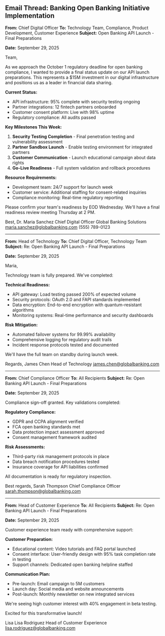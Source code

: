 ## Email Thread: Banking Open Banking Initiative Implementation

**From:** Chief Digital Officer
**To:** Technology Team, Compliance, Product Development, Customer Experience
**Subject:** Open Banking API Launch - Final Preparations

**Date:** September 29, 2025

Team,

As we approach the October 1 regulatory deadline for open banking compliance, I wanted to provide a final status update on our API launch preparations. This represents a $15M investment in our digital infrastructure and positions us as a leader in financial data sharing.

**Current Status:**
- API infrastructure: 95% complete with security testing ongoing
- Partner integrations: 12 fintech partners onboarded
- Customer consent platform: Live with 98% uptime
- Regulatory compliance: All audits passed

**Key Milestones This Week:**
1. **Security Testing Completion** - Final penetration testing and vulnerability assessment
2. **Partner Sandbox Launch** - Enable testing environment for integrated partners
3. **Customer Communication** - Launch educational campaign about data rights
4. **Go-Live Readiness** - Full system validation and rollback procedures

**Resource Requirements:**
- Development team: 24/7 support for launch week
- Customer service: Additional staffing for consent-related inquiries
- Compliance monitoring: Real-time regulatory reporting

Please confirm your team's readiness by EOD Wednesday. We'll have a final readiness review meeting Thursday at 2 PM.

Best,
Dr. Maria Sanchez
Chief Digital Officer
Global Banking Solutions
maria.sanchez@globalbanking.com
(555) 789-0123

---

**From:** Head of Technology
**To:** Chief Digital Officer, Technology Team
**Subject:** Re: Open Banking API Launch - Final Preparations

**Date:** September 29, 2025

Maria,

Technology team is fully prepared. We've completed:

**Technical Readiness:**
- API gateway: Load testing passed 200% of expected volume
- Security protocols: OAuth 2.0 and FAPI standards implemented
- Data encryption: End-to-end encryption with quantum-resistant algorithms
- Monitoring systems: Real-time performance and security dashboards

**Risk Mitigation:**
- Automated failover systems for 99.99% availability
- Comprehensive logging for regulatory audit trails
- Incident response protocols tested and documented

We'll have the full team on standby during launch week.

Regards,
James Chen
Head of Technology
james.chen@globalbanking.com

---

**From:** Chief Compliance Officer
**To:** All Recipients
**Subject:** Re: Open Banking API Launch - Final Preparations

**Date:** September 29, 2025

Compliance sign-off granted. Key validations completed:

**Regulatory Compliance:**
- GDPR and CCPA alignment verified
- FCA open banking standards met
- Data protection impact assessment approved
- Consent management framework audited

**Risk Assessments:**
- Third-party risk management protocols in place
- Data breach notification procedures tested
- Insurance coverage for API liabilities confirmed

All documentation is ready for regulatory inspection.

Best regards,
Sarah Thompson
Chief Compliance Officer
sarah.thompson@globalbanking.com

---

**From:** Head of Customer Experience
**To:** All Recipients
**Subject:** Re: Open Banking API Launch - Final Preparations

**Date:** September 29, 2025

Customer experience team ready with comprehensive support:

**Customer Preparation:**
- Educational content: Video tutorials and FAQ portal launched
- Consent interface: User-friendly design with 95% task completion rate in testing
- Support channels: Dedicated open banking helpline staffed

**Communication Plan:**
- Pre-launch: Email campaign to 5M customers
- Launch day: Social media and website announcements
- Post-launch: Monthly newsletter on new integrated services

We're seeing high customer interest with 40% engagement in beta testing.

Excited for this transformative launch!

Lisa
Lisa Rodriguez
Head of Customer Experience
lisa.rodriguez@globalbanking.com
